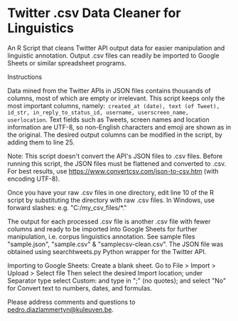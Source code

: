 # Twitter .csv Data Cleaner for Linguistics
An R Script that cleans Twitter API output data for easier manipulation and linguistic annotation. Output .csv files can readily be imported to Google Sheets or similar spreadsheet programs. 

Instructions

Data mined from the Twitter APIs in JSON files contains thousands of columns, most of which are empty or irrelevant. This script keeps only the most important columns, namely:``` created_at (date), text (of Tweet), id_str, in_reply_to_status_id, username, userscreen_name, userlocation```. Text fields such as Tweets, screen names and location information are UTF-8, so non-English characters and emoji are shown as in the original. The desired output columns can be modified in the script, by adding them to line 25.

Note: This script doesn't convert the API's JSON files to .csv files. Before running this script, the JSON files must be flattened and converted to .csv. For best results, use https://www.convertcsv.com/json-to-csv.htm (with encoding UTF-8).

Once you have your raw .csv files in one directory, edit line 10 of the R script by substituting the directory with raw .csv files. In Windows, use forward slashes: e.g. "C:/my_csv_files/*."

The output for each processed .csv file is another .csv file with fewer columns and ready to be imported into Google Sheets for further manipulation, i.e. corpus linguistics annotation. See sample files "sample.json", "sample.csv" & "samplecsv-clean.csv". The JSON file was obtained using searchtweets.py Python wrapper for the Twitter API. 

Importing to Google Sheets:
Create a blank sheet.
Go to File > Import > Upload > Select file
Then select the desired Import location; under Separator type select Custom: and type in ";" (no quotes); and select "No" for Convert text to numbers, dates, and formulas.

Please address comments and questions to pedro.diazlammertyn@kuleuven.be.
